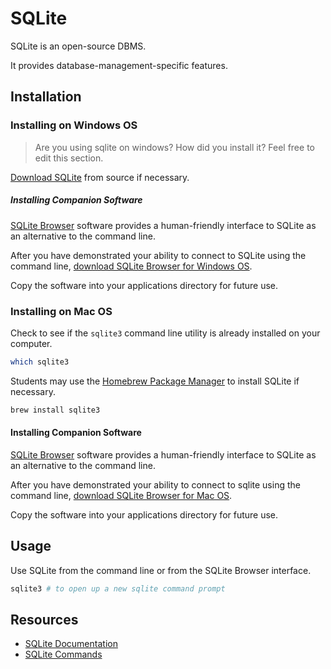 # SQLite

SQLite is an open-source DBMS.

It provides database-management-specific features.

## Installation






### Installing on Windows OS

> Are you using sqlite on windows? How did you install it? Feel free to edit this section.

[Download SQLite](https://www.sqlite.org/download.html) from source if necessary.

##### Installing Companion Software

[SQLite Browser](http://sqlitebrowser.org/) software provides
 a human-friendly interface to SQLite as an alternative to the command line.

After you have demonstrated your ability to connect to SQLite using the command line, [download SQLite Browser for Windows OS](https://github.com/sqlitebrowser/sqlitebrowser/releases/download/v3.7.0/sqlitebrowser-3.7.0-win64.exe).

Copy the software into your applications directory for future use.







### Installing on Mac OS

Check to see if the `sqlite3` command line utility is already installed on your computer.

```` sh
which sqlite3
````

Students may use the [Homebrew Package Manager](homebrew-package-manager.md) to install SQLite if necessary.

```` sh
brew install sqlite3
````

#### Installing Companion Software

[SQLite Browser](http://sqlitebrowser.org/) software provides
 a human-friendly interface to SQLite as an alternative to the command line.

After you have demonstrated your ability to connect to sqlite using the command line, [download SQLite Browser for Mac OS](https://github.com/sqlitebrowser/sqlitebrowser/releases/download/v3.7.0/sqlitebrowser-3.7.0.dmg).

Copy the software into your applications directory for future use.










## Usage

Use SQLite from the command line or from the SQLite Browser interface.

```` sh
sqlite3 # to open up a new sqlite command prompt
````


## Resources

 + [SQLite Documentation](https://www.sqlite.org/docs.html)
 + [SQLite Commands](http://www.tutorialspoint.com/sqlite/sqlite_commands.htm)
